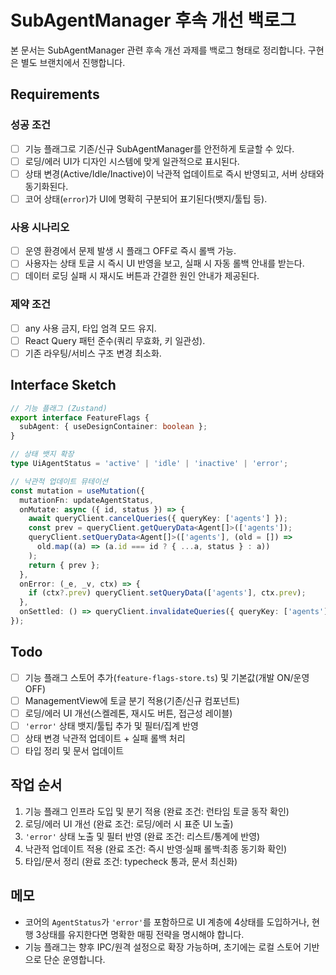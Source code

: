 # SubAgentManager 후속 개선 백로그

본 문서는 SubAgentManager 관련 후속 개선 과제를 백로그 형태로 정리합니다. 구현은 별도 브랜치에서 진행합니다.

## Requirements

### 성공 조건
- [ ] 기능 플래그로 기존/신규 SubAgentManager를 안전하게 토글할 수 있다.
- [ ] 로딩/에러 UI가 디자인 시스템에 맞게 일관적으로 표시된다.
- [ ] 상태 변경(Active/Idle/Inactive)이 낙관적 업데이트로 즉시 반영되고, 서버 상태와 동기화된다.
- [ ] 코어 상태(`error`)가 UI에 명확히 구분되어 표기된다(뱃지/툴팁 등).

### 사용 시나리오
- [ ] 운영 환경에서 문제 발생 시 플래그 OFF로 즉시 롤백 가능.
- [ ] 사용자는 상태 토글 시 즉시 UI 반영을 보고, 실패 시 자동 롤백 안내를 받는다.
- [ ] 데이터 로딩 실패 시 재시도 버튼과 간결한 원인 안내가 제공된다.

### 제약 조건
- [ ] any 사용 금지, 타입 엄격 모드 유지.
- [ ] React Query 패턴 준수(쿼리 무효화, 키 일관성).
- [ ] 기존 라우팅/서비스 구조 변경 최소화.

## Interface Sketch

```typescript
// 기능 플래그 (Zustand)
export interface FeatureFlags {
  subAgent: { useDesignContainer: boolean };
}

// 상태 뱃지 확장
type UiAgentStatus = 'active' | 'idle' | 'inactive' | 'error';

// 낙관적 업데이트 뮤테이션
const mutation = useMutation({
  mutationFn: updateAgentStatus,
  onMutate: async ({ id, status }) => {
    await queryClient.cancelQueries({ queryKey: ['agents'] });
    const prev = queryClient.getQueryData<Agent[]>(['agents']);
    queryClient.setQueryData<Agent[]>(['agents'], (old = []) =>
      old.map((a) => (a.id === id ? { ...a, status } : a))
    );
    return { prev };
  },
  onError: (_e, _v, ctx) => {
    if (ctx?.prev) queryClient.setQueryData(['agents'], ctx.prev);
  },
  onSettled: () => queryClient.invalidateQueries({ queryKey: ['agents'] }),
});
```

## Todo
- [ ] 기능 플래그 스토어 추가(`feature-flags-store.ts`) 및 기본값(개발 ON/운영 OFF)
- [ ] ManagementView에 토글 분기 적용(기존/신규 컴포넌트)
- [ ] 로딩/에러 UI 개선(스켈레톤, 재시도 버튼, 접근성 레이블)
- [ ] `'error'` 상태 뱃지/툴팁 추가 및 필터/집계 반영
- [ ] 상태 변경 낙관적 업데이트 + 실패 롤백 처리
- [ ] 타입 정리 및 문서 업데이트

## 작업 순서
1. 기능 플래그 인프라 도입 및 분기 적용 (완료 조건: 런타임 토글 동작 확인)
2. 로딩/에러 UI 개선 (완료 조건: 로딩/에러 시 표준 UI 노출)
3. `'error'` 상태 노출 및 필터 반영 (완료 조건: 리스트/통계에 반영)
4. 낙관적 업데이트 적용 (완료 조건: 즉시 반영·실패 롤백·최종 동기화 확인)
5. 타입/문서 정리 (완료 조건: typecheck 통과, 문서 최신화)

## 메모
- 코어의 `AgentStatus`가 `'error'`를 포함하므로 UI 계층에 4상태를 도입하거나, 현행 3상태를 유지한다면 명확한 매핑 전략을 명시해야 합니다.
- 기능 플래그는 향후 IPC/원격 설정으로 확장 가능하며, 초기에는 로컬 스토어 기반으로 단순 운영합니다.
